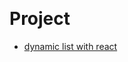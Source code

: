 &nbsp;
# Project

* [dynamic list with react](https://lucasnga.github.io/dynamic-list-with-react/build/)

